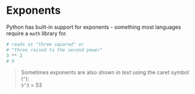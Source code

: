 # Exponents

Python has built-in support for exponents - something most languages require a `math` library for.

```python
# reads as "three squared" or
# "three raised to the second power"
3 ** 2
# 9
```

> Sometimes exponents are also shown _in text_ using the caret symbol (`^`):  
> `5^3` = 53